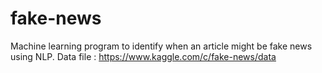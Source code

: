 # fake-news
Machine learning program to identify when an article might be fake news using NLP.
Data file :
https://www.kaggle.com/c/fake-news/data
